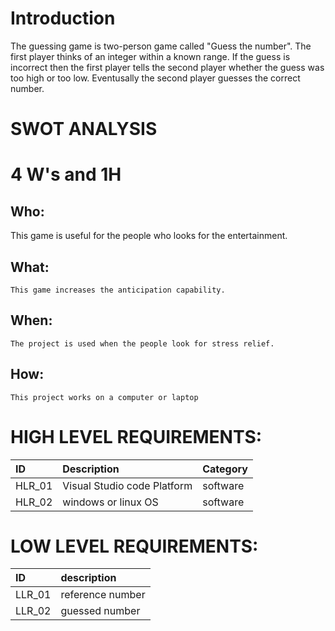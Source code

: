 # Introduction
The guessing game is two-person game called "Guess the number". The first player thinks of an integer within a known range. If the guess is incorrect then the first player tells the second player whether the guess was too high or too low. Eventusally the second player guesses the correct number.

# SWOT ANALYSIS


# 4 W's and 1H
## Who:
   This game is useful for the people who looks for the entertainment.
## What:
    This game increases the anticipation capability. 
## When:
    The project is used when the people look for stress relief.
## How:
    This project works on a computer or laptop 
# HIGH LEVEL REQUIREMENTS:
|ID|	Description	|Category|
|:-|:-------------|:-------|
|HLR_01|	Visual Studio code Platform	|software|
|HLR_02|	windows or linux OS	|software|
# LOW LEVEL REQUIREMENTS:
|ID|	description|
|:-|:-------------|
|LLR_01|	reference number|
|LLR_02|	guessed number|
